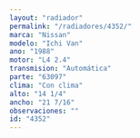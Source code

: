 ```yaml
---
layout: "radiador"
permalink: "/radiadores/4352/"
marca: "Nissan"
modelo: "Ichi Van"
ano: "1988"
motor: "L4 2.4"
transmision: "Automática"
parte: "63097"
clima: "Con clima"
alto: "14 1/4"
ancho: "21 7/16"
observaciones: ""
id: "4352"
---
```


